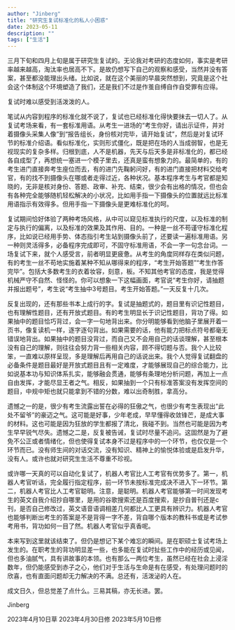 ```yaml
---
author: "Jinberg"
title: "研究生复试标准化的私人小困惑"
date: 2023-05-11
description: ""
tags: ["生活"]
---
```


三月下旬和四月上旬是属于研究生复试的。无论我对考研的态度如何，事实是考研率越来越高，淘汰率也居高不下。是故仍想写下自己的观察和感受，当然并没有答案，甚至都没能理出头绪。比如说，就在这个美丽的早晨突然想到，究竟是这个社会这个体制这个环境塑造了我们，还是我们不过是作茧自缚自作自受罪有应得。

复试时难以感受到活泼泼的人。

笔试从内容到程序的标准化就不说了，复试也已经标准化得快要抹去一切人了。从复试考场来看，有一套标准用语。从考生一进场的“考生你好，请出示证件，并对着摄像头采集人像”到“报告组长，身份核对完毕，请开始复试”，然后是对复试环节的标准介绍语。看似标准化，实则形式僵化，既是把在场的人当成弱智，也是无视现实的复杂多样。归根到底，人不是机器，先天与后天多是非标准化的，都已经各自成型了，再想统一塞进一个模子里去，还真是蛮有想象力的。最简单的，有的考生进门直接奔考生座位而去，有的进门先鞠躬问好，有的进门直接把材料交给考官，有的找不到摄像头在哪或者走得过近，各种状况。基本程序考生与考官都是知晓的，无非是核对身份、答题、政审、补充、结束，很少会有出格的情况，但也会有各种完全能够随机轻松解决的小状况，比如用手指一下摄像头的位置就远比标准用语指示有效得多。但用手指一下摄像头是更难标准化的呵。

复试期间恰好体验了两种考场风格，从中可以窥见标准执行的尺度，以及标准的制定与执行的偏离，以及标准的效果及其作用、目的。一种是一丝不苟谨守标准化程序，比如说已经用手势、体态指引考生站到摄像头前了，还要读一遍标准用语。另一种则灵活得多，必备程序完成即可，不固守标准用语，不会一字一句念台词。一场复试下来，就个人感受言，前者明显更疲惫。从考生的角度同样存在类似问题，有的考生一丝不苟地实施着某种不知从哪得来的程序，“考生开始答题”“考生作答完毕”。包括大多数考生的衣着妆容，刻意，板。不知其他考官的态度，我是觉得机械严守不自然、怪怪的。你可以想象一下这幅画面，考官说“考生你好，请抽题并报出题号”，考生说“考生抽中3号题目。考生开始答题。”一天反复十几次。

反复出现的，还有那些书本上成行的字。复试是抽题式的，题目里有识记性题目，也有理解性题目，还有开放式题目。有的考生明显长于识记性题目，背功了得。如果抽中的题目恰巧背过，会一字一句地背出来。你分明能够看到他脑子里展开着一页书，像复读机一样，逐字逐句背出。如果需要的话，他有能力把标点符号都毫无错误地背出。如果抽中的题目没背过，而自己又不会用自己的话谈理解，甚至根本没有自己的理解，则往往会努力背一些相关内容，顾不得切题与否。我个人比较笨，一直难以原样呈现，多是理解后再用自己的话说出来。我个人觉得复试翻盘的必备条件是题目最好是开放式题目且有一定难度，才能够展现自己的综合能力，比如说基本功与知识体系扎实，能够融会贯通，能够有条理地分析问题，再加上一点自由发挥，才能尽显王者之气。相反，如果抽到一个只有标准答案没有发挥空间的题目，中规中矩也就只能拿到不错的分数，难以出奇制胜，拿高分。

遗憾之一的是，很少有考生流露出誓在必得的狂傲之气，也很少有考生表现出“此处不留爷”的豪迈之气。这可能是好事，少年老成，早早懂得收敛锋芒，是成大事的材料。这也可能是因为狂放的学生都报了清北，我碰不到。当然也可能是因为考生早早锐气尽失。遗憾之二是，反复被告诫，复试时尽量不追问。这固然是为了避免不公正或者情绪化，但也使得复试本身不过是程序中的一个环节，也仅仅是一个环节而已。没有师生间的对话交流，没有知识、精神上的愉悦体验或是启发升华，没有人。或许也就对研究生生活不尊重不珍视。

或许哪一天真的可以自动化复试了，机器人考官比人工考官有优势多了。第一，机器人考官听话，完全履行指定程序，前一环节未按标准完成决不进入下一环节。第二，机器人考官比人工考官聪明。注意，是聪明。机器人考官能够第一时间发现考生的英文自我介绍抄自哪里，是用的谷歌搜索还是百度搜索，是抄自普刊还是c刊，是否自己修改过，英文语音语调相差几何都比人工更具有辨识力。机器人考官也能够判断出考生的答案是不是背得一字不差，背自哪个版本的教科书或是考试参考用书，背功如何一目了然。机器人考官似乎真香呢。

本来写到这里就该结束了。但仍是想记下某个难忘的瞬间。是在职硕士复试考场上发生的。在职考生的背功明显差一些，也多能在复试时扯些工作中的经历或见闻，但也多油腻气，具有讲故事的本领。也有那么一两位考生，虽然已经在社会上浸淫数年，但仍能感受到赤子之心，他们对于生活与生命是有在感受，有处理问题时的欣喜，也有直面问题却无力解决的不满。总还有，活泼泌的人在。

成文日久，但总觉差了点什么。三易其稿，亦无长进。罢。

Jinberg

2023年4月10日草
2023年4月30日修
2023年5月10日修
